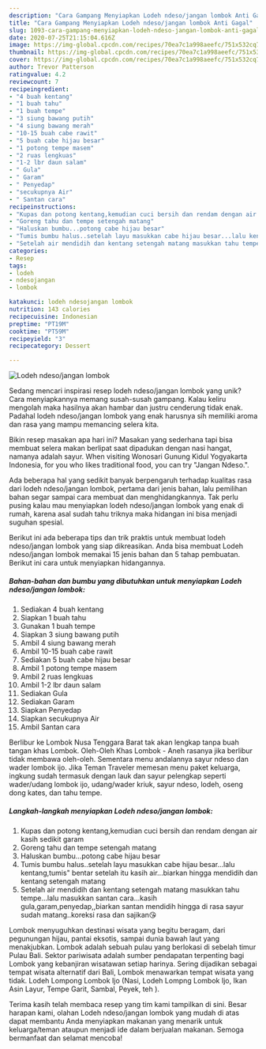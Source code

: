 ```yaml
---
description: "Cara Gampang Menyiapkan Lodeh ndeso/jangan lombok Anti Gagal"
title: "Cara Gampang Menyiapkan Lodeh ndeso/jangan lombok Anti Gagal"
slug: 1093-cara-gampang-menyiapkan-lodeh-ndeso-jangan-lombok-anti-gagal
date: 2020-07-25T21:15:04.616Z
image: https://img-global.cpcdn.com/recipes/70ea7c1a998aeefc/751x532cq70/lodeh-ndesojangan-lombok-foto-resep-utama.jpg
thumbnail: https://img-global.cpcdn.com/recipes/70ea7c1a998aeefc/751x532cq70/lodeh-ndesojangan-lombok-foto-resep-utama.jpg
cover: https://img-global.cpcdn.com/recipes/70ea7c1a998aeefc/751x532cq70/lodeh-ndesojangan-lombok-foto-resep-utama.jpg
author: Trevor Patterson
ratingvalue: 4.2
reviewcount: 7
recipeingredient:
- "4 buah kentang"
- "1 buah tahu"
- "1 buah tempe"
- "3 siung bawang putih"
- "4 siung bawang merah"
- "10-15 buah cabe rawit"
- "5 buah cabe hijau besar"
- "1 potong tempe masem"
- "2 ruas lengkuas"
- "1-2 lbr daun salam"
- " Gula"
- " Garam"
- " Penyedap"
- "secukupnya Air"
- " Santan cara"
recipeinstructions:
- "Kupas dan potong kentang,kemudian cuci bersih dan rendam dengan air kasih sedikit garam"
- "Goreng tahu dan tempe setengah matang"
- "Haluskan bumbu...potong cabe hijau besar"
- "Tumis bumbu halus..setelah layu masukkan cabe hijau besar...lalu kentang,tumis&#34; bentar setelah itu kasih air...biarkan hingga mendidih dan kentang setengah matang"
- "Setelah air mendidih dan kentang setengah matang masukkan tahu tempe...lalu masukkan santan cara...kasih gula,garam,penyedap,,biarkan santan mendidih hingga di rasa sayur sudah matang..koreksi rasa dan sajikan😘"
categories:
- Resep
tags:
- lodeh
- ndesojangan
- lombok

katakunci: lodeh ndesojangan lombok 
nutrition: 143 calories
recipecuisine: Indonesian
preptime: "PT19M"
cooktime: "PT59M"
recipeyield: "3"
recipecategory: Dessert

---
```



![Lodeh ndeso/jangan lombok](https://img-global.cpcdn.com/recipes/70ea7c1a998aeefc/751x532cq70/lodeh-ndesojangan-lombok-foto-resep-utama.jpg)

Sedang mencari inspirasi resep lodeh ndeso/jangan lombok yang unik? Cara menyiapkannya memang susah-susah gampang. Kalau keliru mengolah maka hasilnya akan hambar dan justru cenderung tidak enak. Padahal lodeh ndeso/jangan lombok yang enak harusnya sih memiliki aroma dan rasa yang mampu memancing selera kita.

Bikin resep masakan apa hari ini? Masakan yang sederhana tapi bisa membuat selera makan berlipat saat dipadukan dengan nasi hangat, namanya adalah sayur. When visiting Wonosari Gunung Kidul Yogyakarta Indonesia, for you who likes traditional food, you can try &#34;Jangan Ndeso.&#34;.

Ada beberapa hal yang sedikit banyak berpengaruh terhadap kualitas rasa dari lodeh ndeso/jangan lombok, pertama dari jenis bahan, lalu pemilihan bahan segar sampai cara membuat dan menghidangkannya. Tak perlu pusing kalau mau menyiapkan lodeh ndeso/jangan lombok yang enak di rumah, karena asal sudah tahu triknya maka hidangan ini bisa menjadi suguhan spesial.


Berikut ini ada beberapa tips dan trik praktis untuk membuat lodeh ndeso/jangan lombok yang siap dikreasikan. Anda bisa membuat Lodeh ndeso/jangan lombok memakai 15 jenis bahan dan 5 tahap pembuatan. Berikut ini cara untuk menyiapkan hidangannya.

<!--inarticleads1-->

##### Bahan-bahan dan bumbu yang dibutuhkan untuk menyiapkan Lodeh ndeso/jangan lombok:

1. Sediakan 4 buah kentang
1. Siapkan 1 buah tahu
1. Gunakan 1 buah tempe
1. Siapkan 3 siung bawang putih
1. Ambil 4 siung bawang merah
1. Ambil 10-15 buah cabe rawit
1. Sediakan 5 buah cabe hijau besar
1. Ambil 1 potong tempe masem
1. Ambil 2 ruas lengkuas
1. Ambil 1-2 lbr daun salam
1. Sediakan  Gula
1. Sediakan  Garam
1. Siapkan  Penyedap
1. Siapkan secukupnya Air
1. Ambil  Santan cara


Berlibur ke Lombok Nusa Tenggara Barat tak akan lengkap tanpa buah tangan khas Lombok. Oleh-Oleh Khas Lombok - Aneh rasanya jika berlibur tidak membawa oleh-oleh. Sementara menu andalannya sayur ndeso dan wader lombok ijo. Jika Teman Traveler memesan menu paket keluarga, ingkung sudah termasuk dengan lauk dan sayur pelengkap seperti wader/udang lombok ijo, udang/wader kriuk, sayur ndeso, lodeh, oseng dong kates, dan tahu tempe. 

<!--inarticleads2-->

##### Langkah-langkah menyiapkan Lodeh ndeso/jangan lombok:

1. Kupas dan potong kentang,kemudian cuci bersih dan rendam dengan air kasih sedikit garam
1. Goreng tahu dan tempe setengah matang
1. Haluskan bumbu...potong cabe hijau besar
1. Tumis bumbu halus..setelah layu masukkan cabe hijau besar...lalu kentang,tumis&#34; bentar setelah itu kasih air...biarkan hingga mendidih dan kentang setengah matang
1. Setelah air mendidih dan kentang setengah matang masukkan tahu tempe...lalu masukkan santan cara...kasih gula,garam,penyedap,,biarkan santan mendidih hingga di rasa sayur sudah matang..koreksi rasa dan sajikan😘


Lombok menyuguhkan destinasi wisata yang begitu beragam, dari pegunungan hijau, pantai eksotis, sampai dunia bawah laut yang menakjubkan. Lombok adalah sebuah pulau yang berlokasi di sebelah timur Pulau Bali. Sektor pariwisata adalah sumber pendapatan terpenting bagi Lombok yang kebanjiran wisatawan setiap harinya. Sering dijadikan sebagai tempat wisata alternatif dari Bali, Lombok menawarkan tempat wisata yang tidak. Lodeh Lompong Lombok Ijo (Nasi, Lodeh Lompng Lombok Ijo, Ikan Asin Layur, Tempe Garit, Sambal, Peyek, teh ). 

Terima kasih telah membaca resep yang tim kami tampilkan di sini. Besar harapan kami, olahan Lodeh ndeso/jangan lombok yang mudah di atas dapat membantu Anda menyiapkan makanan yang menarik untuk keluarga/teman ataupun menjadi ide dalam berjualan makanan. Semoga bermanfaat dan selamat mencoba!
